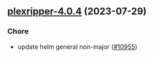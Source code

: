 

## [plexripper-4.0.4](https://github.com/truecharts/charts/compare/plexripper-4.0.3...plexripper-4.0.4) (2023-07-29)

### Chore

- update helm general non-major ([#10955](https://github.com/truecharts/charts/issues/10955))
  
  